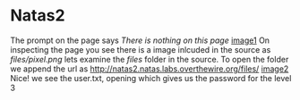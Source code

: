 # Natas2
The prompt on the page says *There is nothing on this page*
[image1](.images/image1.png) 
On inspecting the page you see there is a image inlcuded in the source as *files/pixel.png*
lets examine the *files* folder in the source.
To open the folder we append the url as http://natas2.natas.labs.overthewire.org/files/
[image2](.images/image2.png)
Nice! we see the user.txt, opening which gives us the password for the level 3